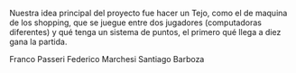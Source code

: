 Nuestra idea principal del proyecto fue hacer un Tejo, como el de maquina de los shopping, que se juegue entre dos jugadores (computadoras diferentes) y qué tenga un sistema de puntos, el primero qué llega a diez gana la partida.

Franco Passeri
Federico Marchesi
Santiago Barboza